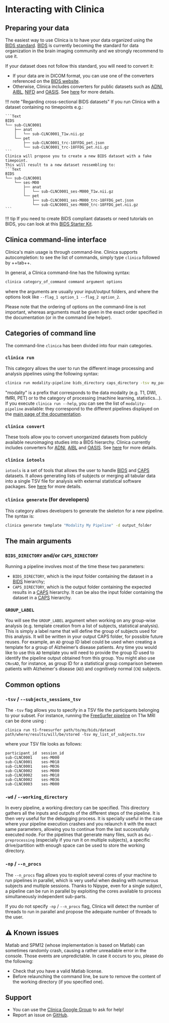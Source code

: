 <!-- markdownlint-disable MD046 -->
# Interacting with Clinica

## Preparing your data

The easiest way to use Clinica is to have your data organized using the [BIDS standard](http://bids.neuroimaging.io/).
[BIDS](http://bids.neuroimaging.io/) is currently becoming the standard for data organization in the brain imaging community and we strongly recommend to use it.

If your dataset does not follow this standard, you will need to convert it:

- If your data are in DICOM format, you can use one of the converters referenced on the [BIDS website](https://bids.neuroimaging.io/benefits.html#converters).
- Otherwise, Clinica includes converters for public datasets such as [ADNI](http://adni.loni.usc.edu/), [AIBL](https://aibl.csiro.au), [NIFD](http://4rtni-ftldni.ini.usc.edu/) and [OASIS](http://www.oasis-brains.org).
See [here](../DatabasesToBIDS) for more details.

!!! note "Regarding cross-sectional BIDS datasets"
    If you run Clinica with a dataset containing no timepoints e.g.:

    ```Text
    BIDS
    └── sub-CLNC0001
        ├── anat
        │   └── sub-CLNC0001_T1w.nii.gz
        └── pet
            ├── sub-CLNC0001_trc-18FFDG_pet.json
            └── sub-CLNC0001_trc-18FFDG_pet.nii.gz
    ```
    Clinica will propose you to create a new BIDS dataset with a fake timepoint.
    This will result to a new dataset ressembling to:
    ```Text
    BIDS
    └── sub-CLNC0001
        └── ses-M00
            ├── anat
            │   └── sub-CLNC0001_ses-M000_T1w.nii.gz
            └── pet
                ├── sub-CLNC0001_ses-M000_trc-18FFDG_pet.json
                └── sub-CLNC0001_ses-M000_trc-18FFDG_pet.nii.gz
    ```

!!! tip
     If you need to create BIDS compliant datasets or need tutorials on BIDS, you can look at this [BIDS Starter Kit](https://github.com/INCF/bids-starter-kit/).

## Clinica command-line interface

Clinica's main usage is through command-line.
Clinica supports autocompletion: to see the list of commands, simply type `clinica` followed by ++tab++.

In general, a Clinica command-line has the following syntax:

```bash
clinica category_of_command command argument options
```

where the arguments are usually your input/output folders, and where the options look like `--flag_1 option_1 --flag_2 option_2`.

Please note that the ordering of options on the command-line is not important, whereas arguments must be given in the exact order specified in the documentation (or in the command line helper).

## Categories of command line

The command-line `clinica` has been divided into four main categories.

### `clinica run`

This category allows the user to run the different image processing and analysis pipelines using the following syntax:

```bash
clinica run modality-pipeline bids_directory caps_directory -tsv my_participants.tsv
```

"modality" is a prefix that corresponds to the data modality (e.g. T1, DWI, fMRI, PET) or to the category of processing (machine learning, statistics...).
If you execute `clinica run --help`, you can see the list of `modality-pipeline` available: they correspond to the different pipelines displayed on the [main page of the documentation](..).

<!-- ### clinica visualize

!!! note
    We are currently rewriting this section. We will update this section ASAP. -->

### `clinica convert`

These tools allow you to convert unorganized datasets from publicly available neuroimaging studies into a BIDS hierarchy.
Clinica currently includes converters for [ADNI](http://adni.loni.usc.edu/), [AIBL](https://aibl.csiro.au) and [OASIS](http://www.oasis-brains.org).
See [here](../DatabasesToBIDS) for more details.

### `clinica iotools`

`iotools` is a set of tools that allows the user to handle [BIDS](http://bids.neuroimaging.io) and [CAPS](../CAPS/Introduction) datasets.
It allows generating lists of subjects or merging all tabular data into a single TSV file for analysis with external statistical software packages.
See [here](../IO) for more details.

### `clinica generate` (for developers)

This category allows developers to generate the skeleton for a new pipeline.
The syntax is:

```bash
clinica generate template "Modality My Pipeline" -d output_folder
```

## The main arguments

### `BIDS_DIRECTORY` and/or `CAPS_DIRECTORY`

Running a pipeline involves most of the time these two parameters:

- `BIDS_DIRECTORY`, which is the input folder containing the dataset in a [BIDS](../BIDS) hierarchy;
- `CAPS_DIRECTORY`, which is the output folder containing the expected results in a [CAPS](../CAPS/Introduction) hierarchy.
It can be also the input folder containing the dataset in a [CAPS](../CAPS/Introduction) hierarchy.

### `GROUP_LABEL`

You will see the `GROUP_LABEL` argument when working on any group-wise analysis (e.g. template creation from a list of subjects, statistical analysis).
This is simply a label name that will define the  group of subjects used for this analysis.
It will be written in your output CAPS folder, for possible future reuses.
For example, an `AD` group ID label could be used when creating a template for a group of Alzheimer’s disease patients.
Any time you would like to use this `AD` template you will need to provide the group ID used to identify the pipeline output obtained from this group.
You might also use `CNvsAD`, for instance, as group ID for a statistical group comparison between patients with Alzheimer's disease (`AD`) and cognitively normal (`CN`) subjects.

## Common options

### `-tsv` / `--subjects_sessions_tsv`

The `-tsv` flag allows you to specify in a TSV file the participants belonging to your subset.
For instance, running the [FreeSurfer pipeline](../Pipelines/T1_FreeSurfer) on T1w MRI can be done using :

```shell
clinica run t1-freesurfer path/to/my/bids/dataset path/where/results/will/be/stored -tsv my_list_of_subjects.tsv
```

where your TSV file looks as follows:

```text
participant_id  session_id
sub-CLNC0001    ses-M000
sub-CLNC0001    ses-M018
sub-CLNC0001    ses-M036
sub-CLNC0002    ses-M000
sub-CLNC0002    ses-M018
sub-CLNC0002    ses-M036
sub-CLNC0003    ses-M000
```
<!-- Note that to make the display clearer, the rows contain successive tabs, which should not happen in an actual TSV file. -->

### `-wd` / `--working_directory`

In every pipeline, a working directory can be specified.
This directory gathers all the inputs and outputs of the different steps of the pipeline.
It is then very useful for the debugging process.
It is specially useful in the case where your pipeline execution crashes and you relaunch it with the exact same parameters, allowing you to continue from the last successfully executed node. <!--If you do not specify any working directory, a temporary one will be created, then deleted at the end if everything went well.--> For the pipelines that generate many files, such as `dwi-preprocessing` (especially if you run it on multiple subjects), a specific drive/partition with enough space can be used to store the working directory.

### `-np` / `--n_procs`

The `--n_procs` flag allows you to exploit several cores of your machine to run pipelines in parallel, which is very useful when dealing with numerous subjects and multiple sessions.
Thanks to Nipype, even for a single subject, a pipeline can be run in parallel by exploiting the cores available to process simultaneously independent sub-parts.

If you do not specify `-np` / `--n_procs` flag, Clinica will detect the number of threads to run in parallel and propose the adequate number of threads to the user.

## :warning: Known issues

Matlab and SPM12 (whose implementation is based on Matlab) can sometimes randomly crash, causing a rather unreadable error in the console.
Those events are unpredictable.
In case it occurs to you, please do the following:

- Check that you have a valid Matlab license.
- Before relaunching the command line, be sure to remove the content of the working directory (if you specified one).

## Support

- You can use the [Clinica Google Group](https://groups.google.com/forum/#!forum/clinica-user) to ask for help!
- Report an issue on [GitHub](https://github.com/aramis-lab/clinica/issues).
